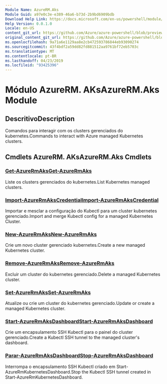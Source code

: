 ```yaml
---
Module Name: AzureRM.Aks
Module Guid: a97e0c3e-e389-46a6-b73d-2b9bd6909bdb
Download Help Link: https://docs.microsoft.com/en-us/powershell/module/azurerm.aks
Help Version: 0.0.1.0
Locale: en-US
content_git_url: https://github.com/Azure/azure-powershell/blob/preview/src/ResourceManager/Aks/Commands.Aks/help/AzureRM.Aks.md
original_content_git_url: https://github.com/Azure/azure-powershell/blob/preview/src/ResourceManager/Aks/Commands.Aks/help/AzureRM.Aks.md
ms.openlocfilehash: 9a71a6e1129aa8e2cb472593786844eb93090274
ms.sourcegitcommit: 43f4bdf2a59dd82fd881512aa9761bf72eb5703c
ms.translationtype: MT
ms.contentlocale: pt-BR
ms.lasthandoff: 04/23/2019
ms.locfileid: "93425396"
---
```

# <span data-ttu-id="4939d-101">Módulo AzureRM. AKs</span><span class="sxs-lookup"><span data-stu-id="4939d-101">AzureRM.Aks Module</span></span>
## <span data-ttu-id="4939d-102">Descritivo</span><span class="sxs-lookup"><span data-stu-id="4939d-102">Description</span></span>
<span data-ttu-id="4939d-103">Comandos para interagir com os clusters gerenciados do kubernetes.</span><span class="sxs-lookup"><span data-stu-id="4939d-103">Commands to interact with Azure managed Kubernetes clusters.</span></span>

## <span data-ttu-id="4939d-104">Cmdlets AzureRM. AKs</span><span class="sxs-lookup"><span data-stu-id="4939d-104">AzureRM.Aks Cmdlets</span></span>
### [<span data-ttu-id="4939d-105">Get-AzureRmAks</span><span class="sxs-lookup"><span data-stu-id="4939d-105">Get-AzureRmAks</span></span>](Get-AzureRmAks.md)
<span data-ttu-id="4939d-106">Liste os clusters gerenciados do kubernetes.</span><span class="sxs-lookup"><span data-stu-id="4939d-106">List Kubernetes managed clusters.</span></span>

### [<span data-ttu-id="4939d-107">Import-AzureRmAksCredential</span><span class="sxs-lookup"><span data-stu-id="4939d-107">Import-AzureRmAksCredential</span></span>](Import-AzureRmAksCredential.md)
<span data-ttu-id="4939d-108">Importar e mesclar a configuração do Kubectl para um cluster kubernetes gerenciado.</span><span class="sxs-lookup"><span data-stu-id="4939d-108">Import and merge Kubectl config for a managed Kubernetes Cluster.</span></span>

### [<span data-ttu-id="4939d-109">New-AzureRmAks</span><span class="sxs-lookup"><span data-stu-id="4939d-109">New-AzureRmAks</span></span>](New-AzureRmAks.md)
<span data-ttu-id="4939d-110">Crie um novo cluster gerenciado kubernetes.</span><span class="sxs-lookup"><span data-stu-id="4939d-110">Create a new managed Kubernetes cluster.</span></span>

### [<span data-ttu-id="4939d-111">Remove-AzureRmAks</span><span class="sxs-lookup"><span data-stu-id="4939d-111">Remove-AzureRmAks</span></span>](Remove-AzureRmAks.md)
<span data-ttu-id="4939d-112">Excluir um cluster do kubernetes gerenciado.</span><span class="sxs-lookup"><span data-stu-id="4939d-112">Delete a managed Kubernetes cluster.</span></span>

### [<span data-ttu-id="4939d-113">Set-AzureRmAks</span><span class="sxs-lookup"><span data-stu-id="4939d-113">Set-AzureRmAks</span></span>](Set-AzureRmAks.md)
<span data-ttu-id="4939d-114">Atualize ou crie um cluster do kubernetes gerenciado.</span><span class="sxs-lookup"><span data-stu-id="4939d-114">Update or create a managed Kubernetes cluster.</span></span>

### [<span data-ttu-id="4939d-115">Start-AzureRmAksDashboard</span><span class="sxs-lookup"><span data-stu-id="4939d-115">Start-AzureRmAksDashboard</span></span>](Start-AzureRmAksDashboard.md)
<span data-ttu-id="4939d-116">Crie um encapsulamento SSH Kubectl para o painel do cluster gerenciado.</span><span class="sxs-lookup"><span data-stu-id="4939d-116">Create a Kubectl SSH tunnel to the managed cluster's dashboard.</span></span>

### [<span data-ttu-id="4939d-117">Parar-AzureRmAksDashboard</span><span class="sxs-lookup"><span data-stu-id="4939d-117">Stop-AzureRmAksDashboard</span></span>](Stop-AzureRmAksDashboard.md)
<span data-ttu-id="4939d-118">Interrompa o encapsulamento SSH Kubectl criado em Start-AzureRmKubernetesDashboard.</span><span class="sxs-lookup"><span data-stu-id="4939d-118">Stop the Kubectl SSH tunnel created in Start-AzureRmKubernetesDashboard.</span></span>

